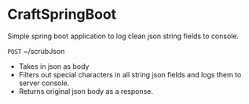 # CraftSpringBoot

Simple spring boot application to log clean json string fields to console.

`POST` ~/scrubJson
- Takes in json as body
- Filters out special characters in all string json fields and logs them to server console.
- Returns original json body as a response.

